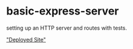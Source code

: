 # basic-express-server
setting up an HTTP server and routes with tests.

<a href = 'https://dashboard.heroku.com/apps/basic-express-server2'>"Deployed Site"</a>
